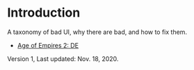 # Introduction

A taxonomy of bad UI, why there are bad, and how to fix them.

* [Age of Empires 2: DE](./ao2de/README.md)

Version 1, Last updated: Nov. 18, 2020.

